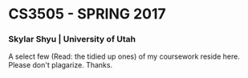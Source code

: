 # CS3505 - SPRING 2017
### Skylar Shyu | University of Utah

A select few (Read: the tidied up ones) of my coursework reside here. Please don't plagarize. Thanks. 
